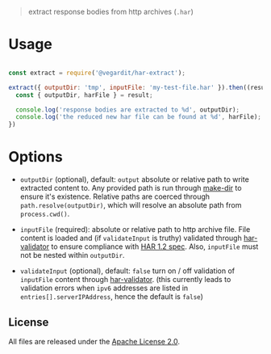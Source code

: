 > extract response bodies from http archives (`.har`)

# Usage

```javascript

const extract = require('@vegardit/har-extract');

extract({ outputDir: 'tmp', inputFile: 'my-test-file.har' }).then((result) => {
  const { outputDir, harFile } = result;

  console.log('response bodies are extracted to %d', outputDir);
  console.log('the reduced new har file can be found at %d', harFile);
})
```

# Options

- `outputDir` (optional), default: `output` absolute or relative path to write extracted content to. Any provided path is run through [make-dir](https://www.npmjs.com/package/make-dir) to ensure it's existence. Relative paths are coerced through `path.resolve(outputDir)`, which will resolve an absolute path from `process.cwd()`.

- `inputFile` (required): absolute or relative path to http archive file. File content is loaded and (if `validateInput` is truthy) validated through [har-validator](https://www.npmjs.com/package/har-validator) to ensure compliance with [HAR 1.2 spec](https://github.com/ahmadnassri/har-spec/blob/master/versions/1.2.md). Also, `inputFile` must not be nested within `outputDir`.

- `validateInput` (optional), default: `false` turn on / off validation of `inputFile` content through [har-validator](https://www.npmjs.com/package/har-validator). (this currently leads to validation errors when `ipv6` addresses are listed in `entries[].serverIPAddress`, hence the default is `false`)

## License

All files are released under the [Apache License 2.0](https://github.com/vegardit/node-har-extract/blob/master/LICENSE).
